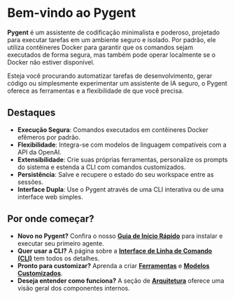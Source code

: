 # Bem-vindo ao Pygent

**Pygent** é um assistente de codificação minimalista e poderoso, projetado para executar tarefas em um ambiente seguro e isolado. Por padrão, ele utiliza contêineres Docker para garantir que os comandos sejam executados de forma segura, mas também pode operar localmente se o Docker não estiver disponível.

Esteja você procurando automatizar tarefas de desenvolvimento, gerar código ou simplesmente experimentar um assistente de IA seguro, o Pygent oferece as ferramentas e a flexibilidade de que você precisa.

## Destaques

* **Execução Segura**: Comandos executados em contêineres Docker efêmeros por padrão.
* **Flexibilidade**: Integra-se com modelos de linguagem compatíveis com a API da OpenAI.
* **Extensibilidade**: Crie suas próprias ferramentas, personalize os prompts do sistema e estenda a CLI com comandos customizados.
* **Persistência**: Salve e recupere o estado do seu workspace entre as sessões.
* **Interface Dupla**: Use o Pygent através de uma CLI interativa ou de uma interface web simples.

## Por onde começar?

* **Novo no Pygent?** Confira o nosso **[Guia de Início Rápido](getting-started.md)** para instalar e executar seu primeiro agente.
* **Quer usar a CLI?** A página sobre a **[Interface de Linha de Comando (CLI)](cli.md)** tem todos os detalhes.
* **Pronto para customizar?** Aprenda a criar **[Ferramentas](tools.md)** e **[Modelos Customizados](custom-models.md)**.
* **Deseja entender como funciona?** A seção de **[Arquitetura](architecture.md)** oferece uma visão geral dos componentes internos.